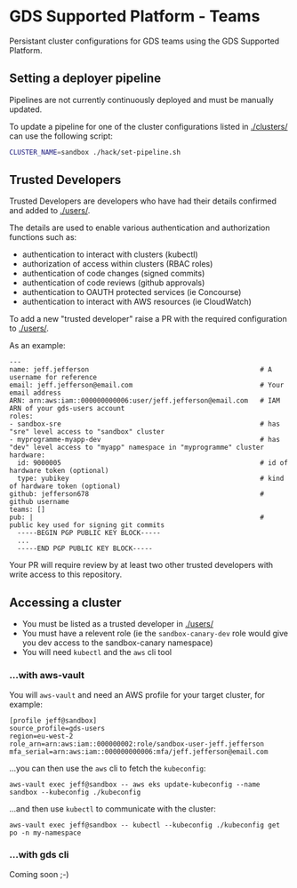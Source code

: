# GDS Supported Platform - Teams


Persistant cluster configurations for GDS teams using the GDS Supported Platform.

## Setting a deployer pipeline

Pipelines are not currently continuously deployed and must be manually updated.

To update a pipeline for one of the cluster configurations listed in [./clusters/](./clusters) can use the following script:

```sh
CLUSTER_NAME=sandbox ./hack/set-pipeline.sh
```

## Trusted Developers

Trusted Developers are developers who have had their details confirmed and added to [./users/](./users).

The details are used to enable various authentication and authorization functions such as:

* authentication to interact with clusters (kubectl)
* authorization of access within clusters (RBAC roles)
* authentication of code changes (signed commits)
* authentication of code reviews (github approvals)
* authentication to OAUTH protected services (ie Concourse)
* authentication to interact with AWS resources (ie CloudWatch)

To add a new "trusted developer" raise a PR with the required configuration to [./users/](./users).

As an example:

```
---
name: jeff.jefferson                                           # A username for reference
email: jeff.jefferson@email.com                                # Your email address
ARN: arn:aws:iam::000000000006:user/jeff.jefferson@email.com   # IAM ARN of your gds-users account
roles:
- sandbox-sre                                                  # has "sre" level access to "sandbox" cluster
- myprogramme-myapp-dev                                        # has "dev" level access to "myapp" namespace in "myprogramme" cluster
hardware:
  id: 9000005                                                  # id of hardware token (optional)
  type: yubikey                                                # kind of hardware token (optional)
github: jefferson678                                           # github username
teams: []
pub: |                                                         # public key used for signing git commits
  -----BEGIN PGP PUBLIC KEY BLOCK-----
  ...
  -----END PGP PUBLIC KEY BLOCK-----
```

Your PR will require review by at least two other trusted developers with write access to this repository.

## Accessing a cluster

* You must be listed as a trusted developer in [./users/](./users)
* You must have a relevent role (ie the `sandbox-canary-dev` role would give you dev access to the sandbox-canary namespace)
* You will need `kubectl` and the `aws` cli tool

### ...with aws-vault

You will `aws-vault` and need an AWS profile for your target cluster, for example:

```
[profile jeff@sandbox]
source_profile=gds-users
region=eu-west-2
role_arn=arn:aws:iam::000000002:role/sandbox-user-jeff.jefferson
mfa_serial=arn:aws:iam::000000000006:mfa/jeff.jefferson@email.com
```

...you can then use the `aws` cli to fetch the `kubeconfig`:

```
aws-vault exec jeff@sandbox -- aws eks update-kubeconfig --name sandbox --kubeconfig ./kubeconfig
```

...and then use `kubectl` to communicate with the cluster:

```
aws-vault exec jeff@sandbox -- kubectl --kubeconfig ./kubeconfig get po -n my-namespace
```

### ...with gds cli

Coming soon ;-)
